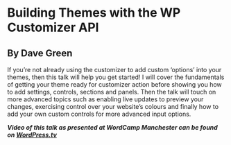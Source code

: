 # Building Themes with the WP Customizer API
## By Dave Green

If you’re not already using the customizer to add custom ‘options’ into your themes, then this talk will help you get started! I will cover the fundamentals of getting your theme ready for customizer action before showing you how to add settings, controls, sections and panels. Then the talk will touch on more advanced topics such as enabling live updates to preview your changes, exercising control over your website’s colours and finally how to add your own custom controls for more advanced input options.

***Video of this talk as presented at WordCamp Manchester can be found on [WordPress.tv](http://wordpress.tv/2015/12/17/dave-green-building-themes-wp-customizer/)***
